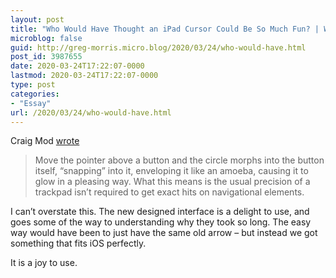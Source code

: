 ```yaml
---
layout: post
title: "Who Would Have Thought an iPad Cursor Could Be So Much Fun? | WIRED"
microblog: false
guid: http://greg-morris.micro.blog/2020/03/24/who-would-have.html
post_id: 3987655
date: 2020-03-24T17:22:07-0000
lastmod: 2020-03-24T17:22:07-0000
type: post
categories:
- "Essay"
url: /2020/03/24/who-would-have.html
---
```

<!--kg-card-begin: html--><p>Craig Mod <a href="https://www.wired.com/story/ipad-trackpad-cursor/">wrote</a></p>
<blockquote><p>Move the pointer above a button and the circle morphs into the button itself, “snapping” into it, enveloping it like an amoeba, causing it to glow in a pleasing way. What this means is the usual precision of a trackpad isn’t required to get exact hits on navigational elements.</p></blockquote>
<p>I can’t overstate this. The new designed interface is a delight to use, and goes some of the way to understanding why they took so long. The easy way would have been to just have the same old arrow – but instead we got something that fits iOS perfectly.</p>
<p>It is a joy to use.</p>
<!--kg-card-end: html-->
